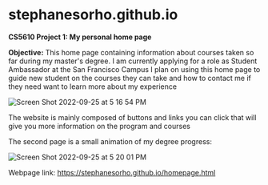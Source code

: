 # stephanesorho.github.io

**CS5610 Project 1: My personal home page**

**Objective:** This home page containing information about courses taken so far during my master's degree. I am currently applying for a role as Student Ambassador at the San Francisco Campus
I plan on using this home page to guide new student on the courses they can take and how to contact me if they need want to learn more about my experience


![Screen Shot 2022-09-25 at 5 16 54 PM](https://user-images.githubusercontent.com/97770592/192172366-59c9cb99-55ed-4ad7-b881-86d62dba8343.png)

The website is mainly composed of buttons and links you can click that will give you more information on the program and courses

The second page is a small animation of my degree progress:

![Screen Shot 2022-09-25 at 5 20 01 PM](https://user-images.githubusercontent.com/97770592/192172532-3ad73054-a6d9-4648-87c9-627c03f30c1c.png)

Webpage link: https://stephanesorho.github.io/homepage.html

